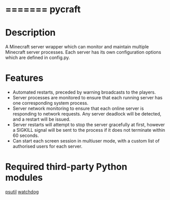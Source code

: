 =======
pycraft
=======

Description
===========

A Minecraft server wrapper which can monitor and maintain multiple Minecraft server processes.
Each server has its own configuration options which are defined in config.py.

Features
========
*   Automated restarts, preceded by warning broadcasts to the players.
*   Server processes are monitored to ensure that each running server has one corresponding
    system process.
*   Server network monitoring to ensure that each online server is responding to network
    requests. Any server deadlock will be detected, and a restart will be issued.
*   Server restarts will attempt to stop the server gracefully at first, however a SIGKILL
    signal will be sent to the process if it does not terminate within 60 seconds.
*   Can start each screen session in multiuser mode, with a custom list of authorised users
    for each server.

Required third-party Python modules
===================================
[psutil](https://github.com/giampaolo/psutil)
[watchdog](https://pypi.python.org/pypi/watchdog)
    